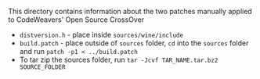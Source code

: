 This directory contains information about the two patches manually applied to CodeWeavers' Open Source CrossOver

* `distversion.h` - place inside `sources/wine/include`
* `build.patch` - place outside of `sources` folder, `cd` into the `sources` folder and run `patch -p1 < ../build.patch`
* To tar zip the sources folder, run `tar -Jcvf TAR_NAME.tar.bz2 SOURCE_FOLDER`